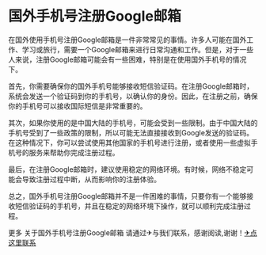 # 国外手机号注册Google邮箱

在国外使用手机号注册Google邮箱是一件非常常见的事情。许多人可能在国外工作、学习或旅行，需要一个Google邮箱来进行日常沟通和工作。但是，对于一些人来说，注册Google邮箱可能会有一些困难，特别是在使用国外手机号的情况下。

首先，你需要确保你的国外手机号能够接收短信验证码。在注册Google邮箱时，系统会发送一个验证码到你的手机号，以确认你的身份。因此，在注册之前，确保你的手机号可以接收国际短信是非常重要的。

其次，如果你使用的是中国大陆的手机号，可能会受到一些限制。由于中国大陆的手机号受到了一些政策的限制，所以可能无法直接接收到Google发送的验证码。在这种情况下，你可以尝试使用其他国家的手机号进行注册，或者使用一些虚拟手机号的服务来帮助你完成注册过程。

最后，在注册Google邮箱时，建议使用稳定的网络环境。有时候，网络不稳定可能会导致注册过程中断，从而影响你的注册体验。

总之，国外手机号注册Google邮箱并不是一件困难的事情，只要你有一个能够接收短信验证码的手机号，并且在稳定的网络环境下操作，就可以顺利完成注册过程。

更多 关于国外手机号注册Google邮箱 请通过✈与我们联系，感谢阅读,谢谢！[✈点这里联系](https://ss.k02.cc)